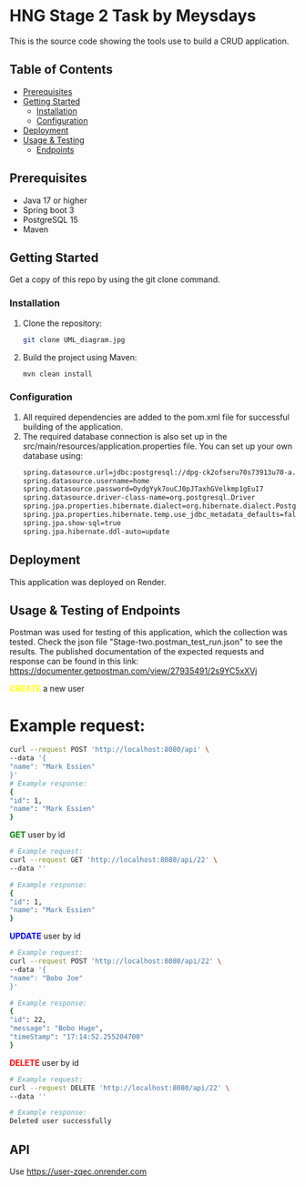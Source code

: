 # HNG Stage 2 Task by Meysdays
This is the source code showing the tools use to build a CRUD application.

## Table of Contents

- [Prerequisites](#prerequisites)
- [Getting Started](#getting-started)
    - [Installation](#installation)
    - [Configuration](#configuration)
- [Deployment](#deployment)
- [Usage & Testing](#usage--testing)
    - [Endpoints](#endpoints)


## Prerequisites

- Java 17 or higher
- Spring boot 3
- PostgreSQL 15
- Maven

## Getting Started

Get a copy of this repo by using the git clone command.

### Installation

1. Clone the repository:

   ```bash
   git clone UML_diagram.jpg

2. Build the project using Maven:
   ```bash
   mvn clean install

### Configuration
1. All required dependencies are added to the pom.xml file for successful building of the application.
2. The required database connection is also set up in the src/main/resources/application.properties file. You can set up your own database using:
    ```bash
    spring.datasource.url=jdbc:postgresql://dpg-ck2ofseru70s73913u70-a.oregon-postgres.render.com/home_kyyn
    spring.datasource.username=home
    spring.datasource.password=OydgYyk7ouCJ0pJTaxhGVelkmp1gEuI7
    spring.datasource.driver-class-name=org.postgresql.Driver
    spring.jpa.properties.hibernate.dialect=org.hibernate.dialect.PostgreSQLDialect
    spring.jpa.properties.hibernate.temp.use_jdbc_metadata_defaults=false
    spring.jpa.show-sql=true
    spring.jpa.hibernate.ddl-auto=update

## Deployment
This application was deployed on Render.

## Usage & Testing of Endpoints
Postman was used for testing of this application, which the collection was tested. Check the json file "Stage-two.postman_test_run.json" to see the results.
The published documentation of the expected requests and response can be found in this link: https://documenter.getpostman.com/view/27935491/2s9YC5xXVj

<b style="color:yellow">CREATE</b> a new user

# Example request:
```bash
curl --request POST 'http://localhost:8080/api' \
--data '{
"name": "Mark Essien"
}'
# Example response:
{
"id": 1,
"name": "Mark Essien"
}
```

<b style="color:green">GET</b> user by id
```bash
# Example request:
curl --request GET 'http://localhost:8080/api/22' \
--data ''

# Example response:
{
"id": 1,
"name": "Mark Essien"
}
```

<b style="color:blue">UPDATE</b> user by id
```bash
# Example request:
curl --request POST 'http://localhost:8080/api/22' \
--data '{
"name": "Bobo Joe"
}'

# Example response:
{
"id": 22,
"message": "Bobo Huge",
"timeStamp": "17:14:52.255204700"
}
```

<b style="color:red">DELETE</b> user by id
```bash
# Example request:
curl --request DELETE 'http://localhost:8080/api/22' \
--data ''

# Example response:
Deleted user successfully
```

##  API
Use
https://user-zqec.onrender.com

